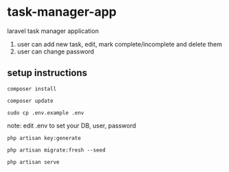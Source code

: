 # task-manager-app
 laravel task manager application
 
 1. user can add new task, edit, mark complete/incomplete and delete them
 2. user can change password

## setup instructions

`composer install`

`composer update`

`sudo cp .env.example .env`

note: edit .env to set your DB, user, password

`php artisan key:generate`

`php artisan migrate:fresh --seed`

`php artisan serve`
